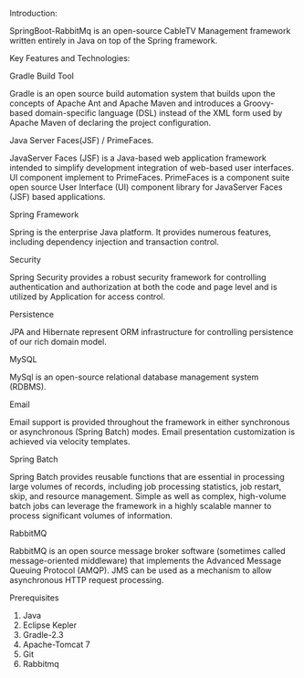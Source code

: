 
Introduction:

 SpringBoot-RabbitMq is an open-source CableTV Management framework written entirely in Java on top of the Spring framework.

Key Features and Technologies: 

Gradle Build Tool

Gradle is an open source build automation system that builds upon the concepts of Apache Ant and Apache Maven and introduces a Groovy-based domain-specific language (DSL) instead of the XML form used by Apache Maven of declaring the project configuration.

Java Server Faces(JSF) / PrimeFaces.

JavaServer Faces (JSF) is a Java-based web application framework intended to simplify development integration of web-based user interfaces. UI component implement to  PrimeFaces. PrimeFaces is a component suite open source User Interface (UI) component library for JavaServer Faces (JSF) based applications.

Spring Framework

Spring is the enterprise Java platform. It provides numerous features, including dependency injection and transaction control.

Security

Spring Security provides a robust security framework for controlling authentication and authorization at both the code and page level and is utilized by Application for access control.

Persistence

JPA and Hibernate represent ORM infrastructure for controlling persistence of our rich domain model.

MySQL 

 MySql is an open-source relational database management system (RDBMS). 
 
Email

Email support is provided throughout the framework in either synchronous or asynchronous (Spring Batch) modes. Email presentation customization is achieved via velocity templates.

Spring Batch 

Spring Batch provides reusable functions that are essential in processing large volumes of records, including job processing statistics, job restart, skip, and resource management. Simple as well as complex, high-volume batch jobs can leverage the framework in a highly scalable manner to process significant volumes of information.

RabbitMQ 

RabbitMQ is an open source message broker software (sometimes called message-oriented middleware) that implements the Advanced Message Queuing Protocol (AMQP). JMS can be used as a mechanism to allow asynchronous HTTP request processing.

Prerequisites

1. Java
2. Eclipse Kepler 
3. Gradle-2.3
4. Apache-Tomcat 7
5. Git
6. Rabbitmq


